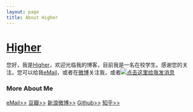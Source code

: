 ```yaml
---
layout: page
title: About Higher
---
```

# [Higher][]

您好，我是[Higher][]，欢迎光临我的博客，目前我是一名在校学生。感谢您的关注。您可以给我<a href="" title="邮箱" onclick="alert('liuxiaofei333 at Gmail dot com，你懂得！');return false;">eMail</a>，或者在<a href="http://weibo.com/feidegenggao333" title="飞得更高" target="_blank" class="external">微博</a>关注我，或者<a target="_blank" href="http://sighttp.qq.com/authd?IDKEY=7df4d70bf843ade206b5db9383423fc7e4229b837a91d0d7"><img border="0"  src="http://wpa.qq.com/imgd?IDKEY=7df4d70bf843ade206b5db9383423fc7e4229b837a91d0d7&pic=51" alt="点击这里给我发消息" title="点击这里给我发消息"/></a>

<!--
最近看过：
<div><object classid="clsid:d27cdb6e-ae6d-11cf-96b8-444553540000" codebase="http://fpdownload.macromedia.com/pub/shockwave/cabs/flash/swflash.cab#version=7,0,0,0" width="650" height="505" id="passing" > <param name="movie" value="http://www.douban.com/doushow/beiyuu/collection_latest_movie|book_15_5_medium_logo_noself/doushow.swf" /> <param name="quality" value="high" /> <param name="scale" value="noscale"/> <param name="align" value="tl"/> <param name="wmode" value="transparent"/> <embed src="http://www.douban.com/doushow/beiyuu/collection_latest_movie|book_15_5_medium_logo_noself/doushow.swf" wmode="transparent" quality="high" width="650" height="505" name="passing" scale="noscale" align="tl" type="application/x-shockwave-flash" pluginspage="http://www.macromedia.com/go/getflashplayer" /> </object></div>

<div id="disqus_container"> 
    <div id="disqus_thread"></div>
</div> 

<script type="text/javascript">
    window.disqus_shortname = 'beiyuu'; // required: replace example with your forum shortname
    $.getScript('http://' + disqus_shortname + '.disqus.com/embed.js');
</script>
-->

<h3 class="about">More About Me</h3>
<div class="about-link">
    <a href="" title="邮箱" target="_blank" onclick="alert('liuxiaofei333 at Gmail dot com，你懂得！');return false;">eMail&gt;&gt;</a>
    <a href="http://www.douban.com/people/53925073/" title="我的书影音" target="_blank">豆瓣&gt;&gt;</a>
    <a href="http://weibo.com/feidegenggao333" title="我的闲言碎语" target="_blank">新浪微博&gt;&gt;</a>
    <a href="http://www.github.com/feidegenggao" title="我的代码" target="_blank">Github&gt;&gt;</a>
    <a href="http://www.zhihu.com/people/feidegenggao" title="我回答的问题" target="_blank">知乎&gt;&gt;</a>
    <!--<a href="http://www.markzhi.com/13989" title="我收集的图片" target="_blank">Markzhi&gt;&gt;</a>-->
</div>

[Higher]: http://feidegenggao.github.com "Higher"
